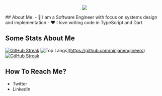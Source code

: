 <p align="center">
  <img src="https://readme-typing-svg.herokuapp.com?center=true&vCenter=true&lines=Hello%2C+there!" />
</p>
## About Me:
- 🏦 I am a Software Engineer with focus on systems design and implementation
- ❤️ I love writing code in TypeScript and Dart


## Some Stats About Me
[![GitHub Streak](https://github-readme-streak-stats.herokuapp.com/?user=ninjaengineers&theme=dark)](https://github.com/ninjaengineers)
![Top Langs](https://github-readme-stats.vercel.app/api/top-langs/?username=ninjaengineers&layout=compact&text_color=daf7dc&bg_color=151515&hide=css,html,php)](https://github.com/ninjanengineers)
[![GitHub Streak](https://github-readme-streak-stats.herokuapp.com/?user=ApoorvTyagi&theme=dark)](https://git.io/streak-stats)

## How To Reach Me?
- Twitter
- LinkedIn